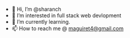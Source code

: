 - 👋 Hi, I’m @sharanch
- 👀 I’m interested in full stack web devlopment
- 🌱 I’m currently learning.
- 📫 How to reach me @ maguiret4@gmail.com

<!---
sharanch/sharanch is a ✨ special ✨ repository because its `README.md` (this file) appears on your GitHub profile.
You can click the Preview link to take a look at your changes.
--->
